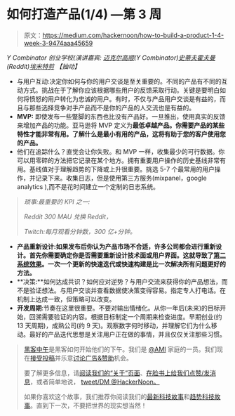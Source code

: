 # 如何打造产品(1/4) —第 3 周

> 原文：<https://medium.com/hackernoon/how-to-build-a-product-1-4-week-3-9474aaa45659>

*Y Combinator 创业学校(演讲嘉宾:* [*迈克尔高顺*](https://medium.com/u/a352d7f296c5?source=post_page-----9474aaa45659--------------------------------)*(Y Combinator)*[*史蒂夫霍夫曼*](https://medium.com/u/1333d02bc5df?source=post_page-----9474aaa45659--------------------------------)*(Reddit)*[*埃米特剪*](https://medium.com/u/80276f4b9c26?source=post_page-----9474aaa45659--------------------------------) *【抽动】*

*   与用户互动:决定你如何与你的用户交谈是至关重要的。不同的产品有不同的互动方式。挑战在于了解你应该根据哪些用户的反馈采取行动。关键是要明白如何将愤怒的用户转化为忠诚的用户。有时，不仅与产品用户交谈是有益的，而且与那些选择竞争对手产品而不是你的产品的人交流也是有益的。
*   **MVP:** 即使发布一些蹩脚的东西也比没有产品好。一旦推出，使用真实的反馈来增加产品的功能。亚马逊将 MVP 定义为**最低卓越产品。你需要产品的某些特性才能非常有用。了解什么是最小有用的产品，这将有助于您的客户使用您的产品。**
*   他们在追踪什么？直觉会让你失败。和 MVP 一样，收集最少的可行数据。你可以用零碎的方法把它记录在某个地方。拥有重要用户操作的历史基线非常有用。基线值对于理解趋势的下降或上升很重要。挑选 5-7 个最常用的用户操作，并记录下来。收集日志，但是使用第三方服务(mixpanel，google analytics ),而不是花时间建立一个定制的日志系统。

> *琐事:最重要的 KPI 之一:*
> 
> *Reddit 300 MAU 兑换 Reddit，*
> 
> *Twitch:每月观看分钟数，300 亿+分钟。*

*   **产品重新设计:**如果发布后你认为产品市场不合适，许多公司都会进行重新设计**。首先你需要确定你是否需要重新设计技术面或用户界面。这就导致了[第二系统效果](https://en.wikipedia.org/wiki/Second-system_effect)。一次一个更新的快速迭代或快速构建是比一次解决所有问题更好的方法。**
*   **决策:**如何达成共识？如何应对逆势？与用户交流来获得你的产品想法，而不是验证想法。与用户交谈并查看数据使决策变得容易。指定专人打电话。在机制上达成一致，但策略可以改变。
*   **开发周期**:节奏在这里很重要。不要对输出情绪化。从你一年后(未来)的目标开始，回溯需要验证的内容。根据目标制定一个周期来检查进度。早期创业(约 13 天周期)，成熟公司(约 9 天)。观察数字何时移动，并理解它们为什么移动。最好的产品迭代思想是关注用户正在做的事情，并且仅仅关注那些习惯。

> [黑客中午](http://bit.ly/Hackernoon)是黑客如何开始他们的下午。我们是 [@AMI](http://bit.ly/atAMIatAMI) 家庭的一员。我们现在[接受投稿](http://bit.ly/hackernoonsubmission)并乐意[讨论广告&赞助](mailto:partners@amipublications.com)机会。
> 
> 要了解更多信息，请[阅读我们的“关于”页面](https://goo.gl/4ofytp)、[在脸书上给我们点赞/发消息](http://bit.ly/HackernoonFB)，或者简单地说， [tweet/DM @HackerNoon。](https://goo.gl/k7XYbx)
> 
> 如果你喜欢这个故事，我们推荐你阅读我们的[最新科技故事](http://bit.ly/hackernoonlatestt)和[趋势科技故事](https://hackernoon.com/trending)。直到下一次，不要把世界的现实想当然！